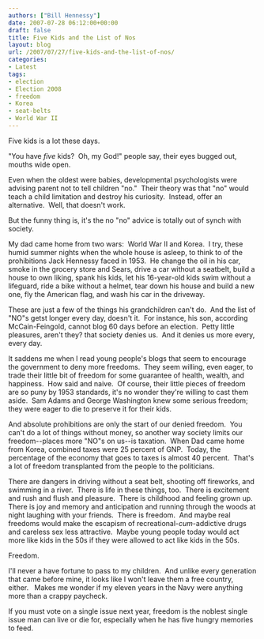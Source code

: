 ```yaml
---
authors: ["Bill Hennessy"]
date: 2007-07-28 06:12:00+00:00
draft: false
title: Five Kids and the List of Nos
layout: blog
url: /2007/07/27/five-kids-and-the-list-of-nos/
categories:
- Latest
tags:
- election
- Election 2008
- freedom
- Korea
- seat-belts
- World War II
---
```


Five kids is a lot these days. 

"You have _five_ kids?  Oh, my God!" people say, their eyes bugged out, mouths wide open.

Even when the oldest were babies, developmental psychologists were advising parent not to tell children "no."  Their theory was that "no" would teach a child limitation and destroy his curiosity.  Instead, offer an alternative.  Well, that doesn't work. 

But the funny thing is, it's the no "no" advice is totally out of synch with society.

My dad came home from two wars:  World War II and Korea.  I try, these humid summer nights when the whole house is asleep, to think to of the prohibitions Jack Hennessy faced in 1953.  He change the oil in his car, smoke in the grocery store and Sears, drive a car without a seatbelt, build a house to own liking, spank his kids, let his 16-year-old kids swim without a lifeguard, ride a bike without a helmet, tear down his house and build a new one, fly the American flag, and wash his car in the driveway.

These are just a few of the things his grandchildren can't do.  And the list of "NO"s getst longer every day, doesn't it.  For instance, his son, according McCain-Feingold, cannot blog 60 days before an election.  Petty little pleasures, aren't they? that society denies us.  And it denies us more every, every day.

It saddens me when I read young people's blogs that seem to encourage the government to deny more freedoms.  They seem willing, even eager, to trade their little bit of freedom for some guarantee of health, wealth, and happiness.  How said and naive.  Of course, their little pieces of freedom are so puny by 1953 standards, it's no wonder they're willing to cast them aside.  Sam Adams and George Washington knew some serious freedom; they were eager to die to preserve it for their kids.

And absolute prohibitions are only the start of our denied freedom.  You can't do a lot of things without money, so another way society limits our freedom--places more "NO"s on us--is taxation.  When Dad came home from Korea, combined taxes were 25 percent of GNP.  Today, the percentage of the economy that goes to taxes is almost 40 percent.  That's a lot of freedom transplanted from the people to the politicians.

There are dangers in driving without a seat belt, shooting off fireworks, and swimming in a river.  There is life in these things, too.  There is excitement and rush and flush and pleasure.  There is childhood and feeling grown up.  There is joy and memory and anticipation and running through the woods at night laughing with your friends.  There is freedom.  And maybe real freedoms would make the escapism of recreational-_cum_-addictive drugs  and careless sex less attractive.  Maybe young people today would act more like kids in the 50s if they were allowed to act like kids in the 50s.

Freedom.

I'll never a have fortune to pass to my children.  And unlike every generation that came before mine, it looks like I won't leave them a free country, either.   Makes me wonder if my eleven years in the Navy were anything more than a crappy paycheck.

If you must vote on a single issue next year, freedom is the noblest single issue man can live or die for, especially when he has five hungry memories to feed.
